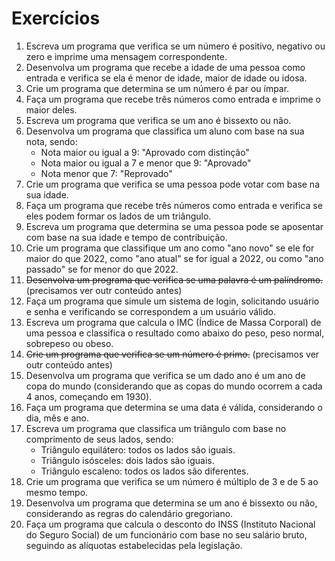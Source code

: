 # Exercícios
1. Escreva um programa que verifica se um número é positivo, negativo ou zero e imprime uma mensagem correspondente.
2. Desenvolva um programa que recebe a idade de uma pessoa como entrada e verifica se ela é menor de idade, maior de idade ou idosa.
3. Crie um programa que determina se um número é par ou ímpar.
4. Faça um programa que recebe três números como entrada e imprime o maior deles.
5. Escreva um programa que verifica se um ano é bissexto ou não.
6. Desenvolva um programa que classifica um aluno com base na sua nota, sendo:
   - Nota maior ou igual a 9: "Aprovado com distinção"
   - Nota maior ou igual a 7 e menor que 9: "Aprovado"
   - Nota menor que 7: "Reprovado"
7. Crie um programa que verifica se uma pessoa pode votar com base na sua idade.
8. Faça um programa que recebe três números como entrada e verifica se eles podem formar os lados de um triângulo.
9. Escreva um programa que determina se uma pessoa pode se aposentar com base na sua idade e tempo de contribuição.
10. Crie um programa que classifique um ano como "ano novo" se ele for maior do que 2022, como "ano atual" se for igual a 2022, ou como "ano passado" se for menor do que 2022.
11. ~~Desenvolva um programa que verifica se uma palavra é um palíndromo.~~ (precisamos ver outr conteúdo antes)
12. Faça um programa que simule um sistema de login, solicitando usuário e senha e verificando se correspondem a um usuário válido.
13. Escreva um programa que calcula o IMC (Índice de Massa Corporal) de uma pessoa e classifica o resultado como abaixo do peso, peso normal, sobrepeso ou obeso.
14. ~~Crie um programa que verifica se um número é primo.~~ (precisamos ver outr conteúdo antes)
15. Desenvolva um programa que verifica se um dado ano é um ano de copa do mundo (considerando que as copas do mundo ocorrem a cada 4 anos, começando em 1930).
16. Faça um programa que determina se uma data é válida, considerando o dia, mês e ano.
17. Escreva um programa que classifica um triângulo com base no comprimento de seus lados, sendo:
    - Triângulo equilátero: todos os lados são iguais.
    - Triângulo isósceles: dois lados são iguais.
    - Triângulo escaleno: todos os lados são diferentes.
18. Crie um programa que verifica se um número é múltiplo de 3 e de 5 ao mesmo tempo.
19. Desenvolva um programa que determina se um ano é bissexto ou não, considerando as regras do calendário gregoriano.
20. Faça um programa que calcula o desconto do INSS (Instituto Nacional do Seguro Social) de um funcionário com base no seu salário bruto, seguindo as alíquotas estabelecidas pela legislação.
